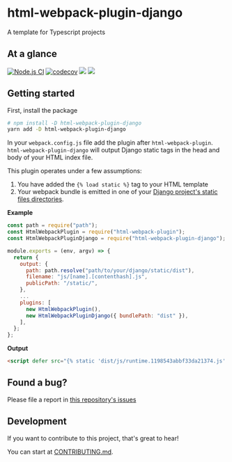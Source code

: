 # html-webpack-plugin-django

A template for Typescript projects

## At a glance

[![Node.js CI](https://github.com/TommasoAmici/html-webpack-plugin-django/actions/workflows/build.yml/badge.svg)](https://github.com/TommasoAmici/html-webpack-plugin-django/actions/workflows/build.yml) [![codecov](https://codecov.io/gh/TommasoAmici/html-webpack-plugin-django/branch/main/graph/badge.svg?token=KYeOxoHseJ)](https://codecov.io/gh/TommasoAmici/html-webpack-plugin-django) <img src="https://img.shields.io/bundlephobia/minzip/html-webpack-plugin-django"> <img src="https://img.shields.io/npm/v/html-webpack-plugin-django">

## Getting started

First, install the package

```sh
# npm install -D html-webpack-plugin-django
yarn add -D html-webpack-plugin-django
```

In your `webpack.config.js` file add the plugin after `html-webpack-plugin`.
`html-webpack-plugin-django` will output Django static tags in the head and body of your HTML index file.

This plugin operates under a few assumptions:

1. You have added the `{% load static %}` tag to your HTML template
2. Your webpack bundle is emitted in one of your [Django project's static files directories](https://docs.djangoproject.com/en/3.2/howto/static-files/).

**Example**

```js
const path = require("path");
const HtmlWebpackPlugin = require("html-webpack-plugin");
const HtmlWebpackPluginDjango = require("html-webpack-plugin-django");

module.exports = (env, argv) => {
  return {
    output: {
      path: path.resolve("path/to/your/django/static/dist"),
      filename: "js/[name].[contenthash].js",
      publicPath: "/static/",
    },
    ...
    plugins: [
      new HtmlWebpackPlugin(),
      new HtmlWebpackPluginDjango({ bundlePath: "dist" }),
    ],
  };
};
```

**Output**

```html
<script defer src="{% static 'dist/js/runtime.1198543abbf33da21374.js' %}"></script>
```

## Found a bug?

Please file a report in [this repository's issues](https://github.com/TommasoAmici/html-webpack-plugin-django/issues)

## Development

If you want to contribute to this project, that's great to hear!

You can start at [CONTRIBUTING.md](./CONTRIBUTING.md).
